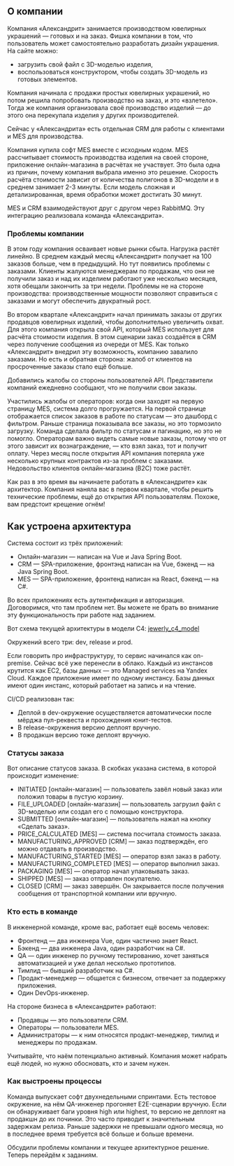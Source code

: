 ## О компании

Компания «Александрит» занимается производством ювелирных украшений — готовых и на заказ. Фишка компании в том, что
пользователь может самостоятельно разработать дизайн украшения. На сайте можно:

- загрузить свой файл с 3D-моделью изделия,
- воспользоваться конструктором, чтобы создать 3D-модель из готовых элементов.

Компания начинала с продажи простых ювелирных украшений, но потом решила попробовать производство на заказ, и это
«взлетело». Тогда же компания организовала своё производство изделий — до этого она перекупала изделия у других
производителей.

Сейчас у «Александрита» есть отдельная CRM для работы с клиентами и MES для производства.

Компания купила софт MES вместе с исходным кодом. MES рассчитывает стоимость производства изделия на своей стороне,
приложение онлайн-магазина в расчётах не участвует. Это была одна из причин, почему компания выбрала именно это решение.
Скорость расчёта стоимости зависит от количества полигонов в 3D-модели и в среднем занимает 2-3 минуты. Если модель
сложная и детализированная, время обработки может достигать 30 минут.

MES и CRM взаимодействуют друг с другом через RabbitMQ. Эту интеграцию реализовала команда «Александрита».

### Проблемы компании

В этом году компания осваивает новые рынки сбыта. Нагрузка растёт линейно. В среднем каждый месяц «Александрит» получает
на 100 заказов больше, чем в предыдущий. Но тут появились проблемы с заказами. Клиенты жалуются менеджерам по продажам,
что они не получили заказ и над их изделием работают уже несколько месяцев, хотя обещали закончить за три недели.
Проблемы не на стороне производства: производственные мощности позволяют справиться с заказами и могут обеспечить
двукратный рост.

Во втором квартале «Александрит» начал принимать заказы от других продавцов ювелирных изделий, чтобы дополнительно
увеличить охват. Для этого компания открыла свой API, который MES использует для расчёта стоимости изделия. В этом
сценарии заказ создаётся в CRM через получение сообщения из очереди от MES. Как только «Александрит» внедрил эту
возможность, компанию завалило заказами. Но есть и обратная сторона: жалоб от клиентов на просроченные заказы стало ещё
больше.

Добавились жалобы со стороны пользователей API. Представители компаний ежедневно сообщают, что не получили свои заказы.

Участились жалобы от операторов: когда они заходят на первую страницу MES, система долго прогружается. На первой
странице отображается список заказов в работе по статусам — это дашборд с фильтром. Раньше страница показывала все
заказы, но это тормозило загрузку. Команда сделала фильтр по статусам и пагинацию, но это не помогло. Операторам важно
видеть самые новые заказы, потому что от этого зависит их вознаграждение, — кто взял заказ, тот и получит оплату.
Через месяц после открытия API компания потеряла уже несколько крупных контрактов из-за проблем с заказами. Недовольство
клиентов онлайн-магазина (B2C) тоже растёт.

Как раз в это время вы начинаете работать в «Александрите» как архитектор. Компания наняла вас в первом квартале, чтобы
решить технические проблемы, ещё до открытия API пользователям. Похоже, вам предстоит крещение огнём!

## Как устроена архитектура

Система состоит из трёх приложений:

- Онлайн-магазин — написан на Vue и Java Spring Boot.
- CRM — SPA-приложение, фронтэнд написан на Vue, бэкенд — на Java Spring Boot.
- MES — SPA-приложение, фронтенд написан на React, бэкенд — на C#.

Во всех приложениях есть аутентификация и авторизация. Договоримся, что там проблем нет. Вы можете не брать во внимание
эту функциональность при работе над заданием.

Вот схема текущей архитектуры в модели C4: [jewerly_c4_model](README.assets/jewerly_c4_model.drawio)

Окружений всего три: dev, release и prod.

Если говорить про инфраструктуру, то сервис начинался как on-premise. Сейчас всё уже перенесли в облако. Каждый из
инстансов крутится как EC2, базы данных — это Managed services на Yandex Cloud. Каждое приложение имеет по одному
инстансу. Базы данных имеют один инстанс, который работает на запись и на чтение.

CI/CD реализован так:
- Деплой в dev-окружение осуществляется автоматически после мёрджа пул-реквеста и прохождения юнит-тестов.
- В release-окружения версию деплоят вручную.
- В продакшн версию тоже деплоят вручную.

### Статусы заказа

Вот описание статусов заказа. В скобках указана система, в которой происходит изменение:
- INITIATED [онлайн-магазин] — пользователь завёл новый заказ или положил товары в пустую корзину.
- FILE_UPLOADED [онлайн-магазин] — пользователь загрузил файл с 3D-моделью или создал его с помощью конструктора.
- SUBMITTED [онлайн-магазин] — пользователь нажал на кнопку «Сделать заказ».
- PRICE_CALCULATED [MES] — система посчитала стоимость заказа.
- MANUFACTURING_APPROVED [CRM] — заказ подтверждён, его можно отдавать в производство.
- MANUFACTURING_STARTED [MES] — оператор взял заказ в работу.
- MANUFACTURING_COMPLETED [MES] — оператор выполнил заказ.
- PACKAGING [MES] — оператор начал упаковывать заказ.
- SHIPPED [MES] — заказ отправлен покупателю.
- CLOSED [CRM] — заказ завершён. Он закрывается после получения сообщения от транспортной компании или вручную.

### Кто есть в команде

В инженерной команде, кроме вас, работает ещё восемь человек:
- Фронтенд — два инженера Vue, один частично знает React.
- Бэкенд — два инженера Java, один разработчик на C#.
- QA — один инженер по ручному тестированию, хочет заняться автоматизацией и уже делал несколько прототипов.
- Тимлид — бывший разработчик на C#.
- Продакт-менеджер — общается с бизнесом, отвечает за поддержку приложения.
- Один DevOps-инженер.

На стороне бизнеса в «Александрите» работают:
- Продавцы — это пользователи CRM.
- Операторы — пользователи MES.
- Администраторы — к ним относятся продакт-менеджер, тимлид и менеджеры по продажам.

Учитывайте, что наём потенциально активный. Компания может набрать ещё людей, но нужно обосновать, кто и зачем нужен.

### Как выстроены процессы

Команда выпускает софт двухнедельными спринтами. Есть тестовое окружение, на нём QA-инженер прогоняет E2E-сценарии
вручную. Если он обнаруживает баги уровня high или highest, то версию не деплоят на продакшн до их починки. Это часто
приводит к значительным задержкам релиза. Раньше задержки не превышали одного месяца, но в последнее время требуется всё
больше и больше времени.

Обсудили проблемы компании и текущее архитектурное решение. Теперь перейдём к заданиям.